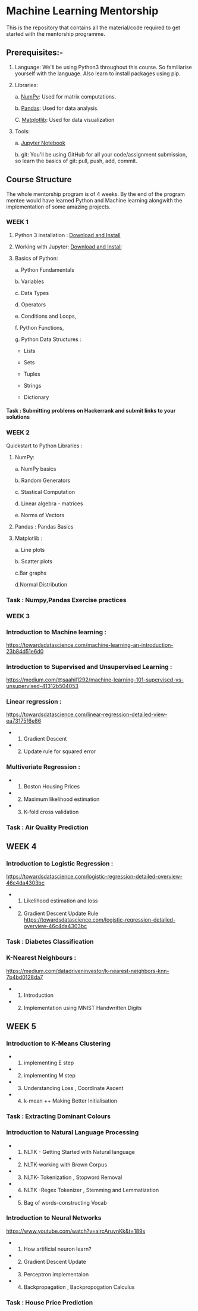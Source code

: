 # Machine Learning Mentorship

This is the repository that contains all the material/code required to get started with the mentorship programme. 


## Prerequisites:-

1. Language: We'll be using Python3 throughout this course. So familiarise yourself with the language. Also learn to install packages using pip.

2. Libraries:

    a. [NumPy](https://numpy.org/): Used for matrix computations.
    
    b. [Pandas](https://pandas.pydata.org/): Used for data analysis.
    
    C. [Matplotlib](https://matplotlib.org/): Used for data visualization

4. Tools:

    a. [Jupyter Notebook](https://jupyter.org/install)
    
    b. git: You'll be using GitHub for all your code/assignment submission, so learn the basics of git: pull, push, add, commit.

 
## Course Structure
The whole mentorship program is of 4 weeks. By the end of the program mentee would have learned Python and Machine learning
alongwith the implementation of some amazing projects.

### WEEK 1

1. Python 3 installation : [Download and Install](https://www.python.org/downloads/)
2. Working with Jupyter: [Download and Install](https://jupyter.org/install)
3. Basics of Python:

    a. Python Fundamentals
    
    b. Variables
    
    c. Data Types
    
    d. Operators
    
    e. Conditions and Loops,
    
    f. Python Functions,
    
    g. Python Data Structures :
         
      - Lists
      
      - Sets
      
      - Tuples
      
      - Strings
      
      - Dictionary

#### Task : Submitting problems on Hackerrank and submit links to your solutions


### WEEK 2

 Quickstart to Python Libraries :
 
 1. NumPy:
 
     a. NumPy basics
     
     b. Random Generators 
     
     c. Stastical Computation 
     
     d. Linear algebra - matrices 
     
     e. Norms of Vectors 
     
 2. Pandas : Pandas Basics
 
 3. Matplotlib : 
 
     a. Line plots  
     
     b. Scatter plots 
     
     c.Bar graphs  
     
     d.Normal Distribution
     
 ### Task : Numpy,Pandas Exercise practices
 
 
  ### WEEK 3
  ### Introduction to Machine learning :
  https://towardsdatascience.com/machine-learning-an-introduction-23b84d51e6d0
  ### Introduction to Supervised and Unsupervised Learning :
  https://medium.com/@saahil1292/machine-learning-101-supervised-vs-unsupervised-41312b504053
  ### Linear regression : 
  https://towardsdatascience.com/linear-regression-detailed-view-ea73175f6e86
  
  * 1. Gradient Descent 
  * 2. Update rule for squared error
   
  ### Multiveriate Regression : 
  
  * 1. Boston Housing Prices  
  * 2. Maximum likelihood estimation 
  * 3. K-fold cross validation 
  
   ### Task : Air Quality Prediction
  
  
 
 ## WEEK 4
 
   ### Introduction to Logistic Regression :
  https://towardsdatascience.com/logistic-regression-detailed-overview-46c4da4303bc
 * 1. Likelihood estimation and loss 
 * 2. Gradient Descent Update Rule 
        https://towardsdatascience.com/logistic-regression-detailed-overview-46c4da4303bc

 ### Task : Diabetes Classification
 
  ### K-Nearest Neighbours : 
 https://medium.com/datadriveninvestor/k-nearest-neighbors-knn-7b4bd0128da7
 * 1. Introduction 
 * 2. Implementation using MNIST Handwritten Digits 
 
 
 ## WEEK 5

 
 ### Introduction to K-Means Clustering
 * 1. implementing E step 
 * 2. implementing M step
 * 3. Understanding Loss , Coordinate Ascent 
 * 4. k-mean ++ Making Better Initialisation
 
 ### Task : Extracting Dominant Colours
 
 
 ###   Introduction to Natural Language Processing
 * 1. NLTK - Getting Started with Natural language 
 * 2. NLTK-working with Brown Corpus
 * 3. NLTK- Tokenization , Stopword Removal
 * 4. NLTK -Regex Tokenizer , Stemming and Lemmatization
 * 5. Bag of words-constructing Vocab
 
 
 ###    Introduction to Neural Networks
 https://www.youtube.com/watch?v=aircAruvnKk&t=189s
* 1. How artificial neuron learn?
* 2. Gradient Descent Update 
* 3. Perceptron implementaion
* 4. Backpropagation , Backpropogation Calculus
 
 
    
### Task :  House Price Prediction
 
 
  
  
  
   
  


   
   
